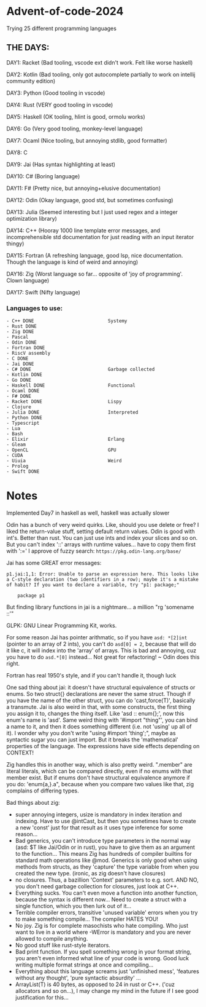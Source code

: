 # Advent-of-code-2024
Trying 25 different programming languages 


## THE DAYS:
DAY1: Racket (Bad tooling, vscode ext didn't work. Felt like worse haskell)

DAY2: Kotlin (Bad tooling, only got autocomplete partially to work on intellij community edition)

DAY3: Python (Good tooling in vscode)

DAY4: Rust (VERY good tooling in vscode)

DAY5: Haskell (OK tooling, hlint is good, ormolu works)

DAY6: Go (Very good tooling, monkey-level language) 

DAY7: Ocaml (Nice tooling, but annoying stdlib, good formatter)

DAY8: C 

DAY9: Jai (Has syntax highlighting at least)

DAY10: C# (Boring language)

DAY11: F# (Pretty nice, but annoying+elusive documentation)

DAY12: Odin (Okay language, good std, but sometimes confusing) 

DAY13: Julia (Seemed interesting but I just used regex and a integer optimization library) 

DAY14: C++ (Hooray 1000 line template error messages, and incomprehensible std documentation for just reading with an input iterator thingy)

DAY15: Fortran (A refreshing language, good lsp, nice documentation. Though the language is kind of weird and annoying)

DAY16: Zig (Worst language so far... opposite of 'joy of programming'. Clown language)

DAY17: Swift (Nifty language)

### Languages to use:

```
- C++ DONE                           Systemy
- Rust DONE
- Zig DONE
- Pascal
- Odin DONE
- Fortran DONE
- RiscV assembly
- C DONE
- Jai DONE
- C# DONE                            Garbage collected
- Kotlin DONE
- Go DONE
- Haskell DONE                       Functional
- Ocaml DONE
- F# DONE
- Racket DONE                        Lispy
- Clojure
- Julia DONE                         Interpreted
- Python DONE
- Typescript
- Lua
- Bash
- Elixir                             Erlang
- Gleam
- OpenCL                             GPU
- CUDA
- Uiuia                              Weird
- Prolog
- Swift DONE                         
```


# Notes
Implemented Day7 in haskell as well, haskell was actually slower

Odin has a bunch of very weird quirks. Like, should you use delete or free?
I liked the return-value stuff, setting default return values. 
Odin is good with int's. Better than rust. You can just use ints and index your slices and so on. 
But you can't index '::' arrays with runtime values... have to copy them first with ':='
I approve of fuzzy search: `https://pkg.odin-lang.org/base/`


Jai has some GREAT error messages:
```
p1.jai:1,1: Error: Unable to parse an expression here. This looks like a C-style declaration (two identifiers in a row); maybe it's a mistake of habit? If you want to declare a variable, try "p1: package;"

    package p1
```


But finding library functions in jai is a nightmare... a million "rg 'somename ::'"



GLPK: GNU Linear Programming Kit, works. 


For some reason Jai has pointer arithmatic, so if you have `asd: *[2]int` (pointer to an array of 2 ints), you can't do `asd[0] = 2`, because that will do it like c, it will index into the 'array' of arrays. 
This is bad and annoying, cuz you have to do `asd.*[0]` instead... Not great for refactoring! ~ Odin does this right. 

Fortran has real 1950's style, and if you can't handle it, though luck

One sad thing about jai: it doesn't have structural equivalence of structs or enums. So two struct{} declarations are never the same struct. Though if you have the name of the other struct, you can do 'cast,force(T)', basically a transmute. Jai is also weird in that, with some constructs, the first thing you assign it to, changes the thing itself. Like 'asd :: enum{};', now this enum's name is 'asd'. Same weird thing with '#import "thing"', you can bind a name to it, and then it does something different (i.e. not 'using' up all of it). I wonder why you don't write "using #import 'thing';", maybe as syntactic sugar you can just import. But it breaks the 'mathematical' properties of the language. The expressions have side effects depending on CONTEXT!

Zig handles this in another way, which is also pretty weird. ".member" are literal literals, which can be compared directly, even if no enums with that member exist. But if enums don't have structural equivalence anymore if you do: 'enum{a,}.a", because when you compare two values like that, zig complains of differing types. 


Bad things about zig: 
- super annoying integers, usize is mandatory in index iteration and indexing. Have to use @intCast, but then you sometimes have to create a new 'const' just for that result as it uses type inference for some reason...
- Bad generics, you can't introduce type parameters in the normal way (asd: $T  like Jai/Odin or <T> in rust), you have to give them as an argument to the function... This means Zig has hundreds of compiler builtins for standard math operations like @mod. Generics is only good when using methods from structs, as they 'capture' the type variable from when you created the new type. (ironic, as zig doesn't have closures) 
- no closures. Thus, a bazillion 'Context' parameters to e.g. sort. AND NO, you don't need garbage collection for closures, just look at C++. 
- Everything sucks. You can't even move a function into another function, because the syntax is different now... Need to create a struct with a single function, which you then lurk out of it... 
- Terrible compiler errors, transitive 'unused variable' errors when you try to make something compile... The compiler HATES YOU!
- No joy. Zig is for complete masochists who hate compiling. Who just want to live in a world where -WError is mandatory and you are never allowed to compile anything. 
- No good stuff like rust-style iterators. 
- Bad print function. If you spell something wrong in your format string, you aren't even informed what line of your code is wrong. Good luck writing multiple format strings at once and compiling...
- Everything about this language screams just 'unfinished mess', 'features without any thought', 'pure syntactic absurdity' ...
- ArrayList(T) is 40 bytes, as opposed to 24 in rust or C++. ('cuz allocators and so on...), I may change my mind in the future if I see good justification for this...
